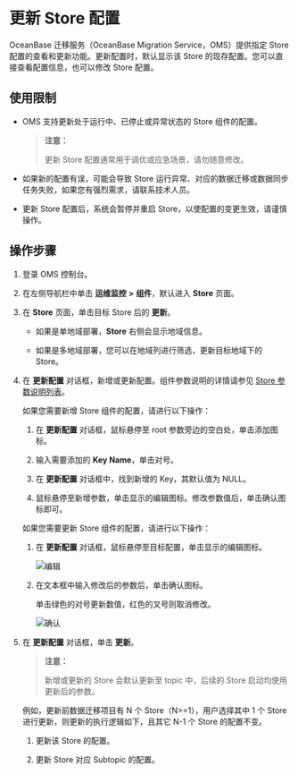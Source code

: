 # 更新 Store 配置

OceanBase 迁移服务（OceanBase Migration Service，OMS）提供指定 Store 配置的查看和更新功能。更新配置时，默认显示该 Store 的现存配置。您可以直接查看配置信息，也可以修改 Store 配置。

## 使用限制

* OMS 支持更新处于运行中、已停止或异常状态的 Store 组件的配置。

  >**注意：**
  >
  >更新 Store 配置通常用于调优或应急场景，请勿随意修改。

* 如果新的配置有误，可能会导致 Store 运行异常、对应的数据迁移或数据同步任务失败，如果您有强烈需求，请联系技术人员。

* 更新 Store 配置后，系统会暂停并重启 Store，以使配置的变更生效，请谨慎操作。

## 操作步骤

1. 登录 OMS 控制台。

2. 在左侧导航栏中单击 **运维监控** **\>** **组件**，默认进入 **Store** 页面。

3. 在 **Store** 页面，单击目标 Store 后的 **更新**。

   * 如果是单地域部署，**Store** 右侧会显示地域信息。

   * 如果是多地域部署，您可以在地域列进行筛选，更新目标地域下的 Store。

4. 在 **更新配置** 对话框，新增或更新配置。组件参数说明的详情请参见 [Store 参数说明列表](../../../11.o-m-guide/4.store-component-parameters/1.oracle-store.md)。

   如果您需要新增 Store 组件的配置，请进行以下操作：

   1. 在 **更新配置** 对话框，鼠标悬停至 root 参数旁边的空白处，单击添加图标。

   2. 输入需要添加的 **Key Name**，单击对号。

   3. 在 **更新配置** 对话框中，找到新增的 Key，其默认值为 NULL。

   4. 鼠标悬停至新增参数，单击显示的编辑图标。修改参数值后，单击确认图标即可。

   如果您需要更新 Store 组件的配置，请进行以下操作：

   1. 在 **更新配置** 对话框，鼠标悬停至目标配置，单击显示的编辑图标。

      ![编辑](https://help-static-aliyun-doc.aliyuncs.com/assets/img/zh-CN/2446462361/p313475.png)

   2. 在文本框中输入修改后的参数后，单击确认图标。

      单击绿色的对号更新数值，红色的叉号则取消修改。

      ![确认](https://help-static-aliyun-doc.aliyuncs.com/assets/img/zh-CN/2446462361/p313476.png)

5. 在 **更新配置** 对话框，单击 **更新**。

   >**注意：**
   >
   >新增或更新的 Store 会默认更新至 topic 中，后续的 Store 启动均使用更新后的参数。

   例如，更新前数据迁移项目有 N 个 Store（N\>=1），用户选择其中 1 个 Store 进行更新，则更新的执行逻辑如下，且其它 N-1 个 Store 的配置不变。

   1. 更新该 Store 的配置。

   2. 更新 Store 对应 Subtopic 的配置。
